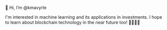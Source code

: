 👋 Hi, I’m @kmavyrle

I'm interested in machine learning and its applications in investments. 
I hope to learn about blockchain technology in the near future too!
🚀🚀🚀🚀


